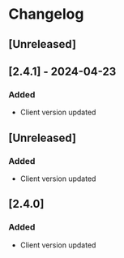 # Changelog

## [Unreleased]

## [2.4.1] - 2024-04-23

### Added
- Client version updated

## [Unreleased]
### Added
- Client version updated

## [2.4.0]
### Added
- Client version updated
